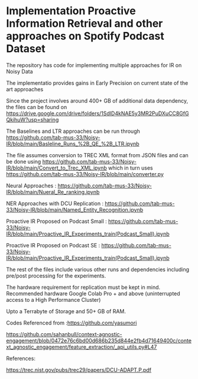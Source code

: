 
<h1> Implementation Proactive Information Retrieval and other approaches on Spotify Podcast Dataset </h1>

The repository has code for implementing multiple approaches for IR on Noisy Data 

The implementatio provides gains in Early Precision on current state of the art approaches

Since the project involves around 400+ GB of additional data dependency, the files can be found on 
https://drive.google.com/drive/folders/1SdID4kNAE5y3MR2PuDXuCC8GfGQkihuW?usp=sharing


The Baselines and LTR approaches can be run through https://github.com/tab-mus-33/Noisy-IR/blob/main/Basleline_Runs_%2B_QE_%2B_LTR.ipynb
 
The file assumes conversion to TREC XML format from JSON files and can be done using https://github.com/tab-mus-33/Noisy-IR/blob/main/Convert_to_Trec_XML.ipynb
which in turn uses https://github.com/tab-mus-33/Noisy-IR/blob/main/converter.py

Neural Approaches :  https://github.com/tab-mus-33/Noisy-IR/blob/main/Nueral_Re_ranking.ipynb

NER Approaches with DCU Replication : https://github.com/tab-mus-33/Noisy-IR/blob/main/Named_Entity_Recognition.ipynb

Proactive IR Proposed on Podcast Small : https://github.com/tab-mus-33/Noisy-IR/blob/main/Proactive_IR_Experiments_train(Podcast_Small).ipynb

Proactive IR Proposed on Podcast SE : https://github.com/tab-mus-33/Noisy-IR/blob/main/Proactive_IR_Experiments_train(Podcast_Small).ipynb

The rest of the files include various other runs and dependencies including pre/post processing for the experiments. 

The hardware requirement for replication must be kept in mind. Recommended hardware Google Colab Pro + and above (uninterrupted access to a High Performance Cluster) 

Upto a Terrabyte of Storage and 50+ GB of RAM. 


Codes Referenced from :https://github.com/yasumori

https://github.com/sahanbull/context-agnostic-engagement/blob/0472e76c6bd00d686b235d844e2fb4d71649400c/context_agnostic_engagement/feature_extraction/_api_utils.py#L47

References:

https://trec.nist.gov/pubs/trec29/papers/DCU-ADAPT.P.pdf
